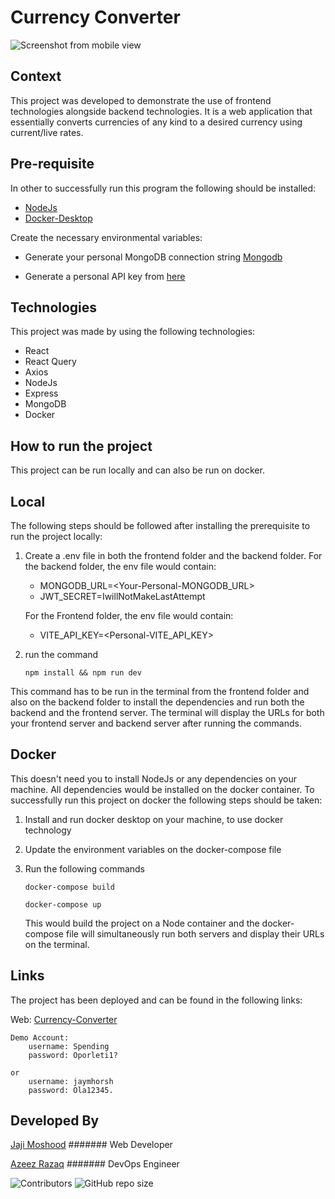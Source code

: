 # Currency Converter

![Screenshot from mobile view](https://res.cloudinary.com/dbkthd6ck/image/upload/v1706092369/Screenshot_127_jvidfl.png)

## Context

This project was developed to demonstrate the use of frontend technologies alongside backend technologies. It is a web application that essentially converts currencies of any kind to a desired currency using current/live rates.

## Pre-requisite

In other to successfully run this program the following should be installed:

- [NodeJs](https://nodejs.org/en/download)
- [Docker-Desktop](https://docs.docker.com/desktop/)

Create the necessary environmental variables:

- Generate your personal MongoDB connection string [Mongodb](https://www.mongodb.com/docs/guides/atlas/account/)

- Generate a personal API key from [here](https://apilayer.com/marketplace/fixer-api)

## Technologies

This project was made by using the following technologies:

- React
- React Query
- Axios
- NodeJs
- Express
- MongoDB
- Docker

## How to run the project
This project can be run locally and can also be run on docker.

## Local 
The following steps should be followed after installing the prerequisite to run the project locally:

1. Create a .env file in both the frontend folder and the backend folder.
    For the backend folder, the env file would contain:
    - MONGODB_URL=<Your-Personal-MONGODB_URL>
    - JWT_SECRET=IwillNotMakeLastAttempt

    For the Frontend folder, the env file would contain:
    - VITE_API_KEY=<Personal-VITE_API_KEY>                                                      

2. run the command

   `npm install && npm run dev`

This command has to be run in the terminal from the frontend folder and also on the backend folder to install the dependencies and run both the backend and the frontend server.
The terminal will display the URLs for both your frontend server and backend server after running the commands.

## Docker
This doesn't need you to install NodeJs or any dependencies on your machine. All dependencies would be installed on the docker container. To successfully run this project on docker the following steps should be taken:

1. Install and run docker desktop on your machine, to use docker technology

2. Update the environment variables on the docker-compose file

3. Run the following commands

    `docker-compose build`

    `docker-compose up`

    This would build the project on a Node container and the docker-compose file will simultaneously run both servers and display their URLs on the terminal.

## Links

The project has been deployed and can be found in the following links:

Web: [Currency-Converter](https://currency-converts.vercel.app)

    Demo Account:
        username: Spending
        password: Oporleti1?

    or
        username: jaymhorsh
        password: Ola12345.

## Developed By

[Jaji Moshood](https://github.com/jaymhorsh)  ####### Web Developer

[Azeez Razaq](https://github.com/Gbolahan-Aziz) ####### DevOps Engineer

![Contributors](https://img.shields.io/github/contributors/jaymhorsh/currency-converter?logoColor=green&style=plastic) ![GitHub repo size](https://img.shields.io/github/repo-size/jaymhorsh/currency-converter)
